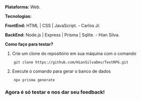 **Plataforma:** Web.

**Tecnologias:**

**FrontEnd:** HTML | CSS | JavaScript. - Carlos Jr.

**BackEnd:** Node.js | Express | Prisma | Sqlite. - Hian Silva.

**Como faço para testar?**

1. Crie um clone do repositório em sua máquina com o comando

```console
    git clone https://github.com/HianSilvaDev/TextRPG.git
```

2. Execute o comando para gerar o banco de dados

```console
    npx prisma generate
```

### Agora é só testar e nos dar seu feedback!
